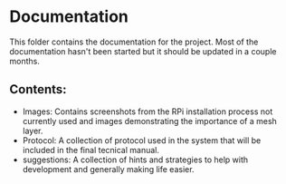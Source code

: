 # Documentation

This folder contains the documentation for the project.  Most of the documentation hasn't been started but it should be updated in a couple months.

## Contents:
- Images: Contains screenshots from the RPi installation process not currently used and images demonstrating the importance of a mesh layer.
- Protocol: A collection of protocol used in the system that will be included in the final tecnical manual.
- suggestions: A collection of hints and strategies to help with development and generally making life easier.